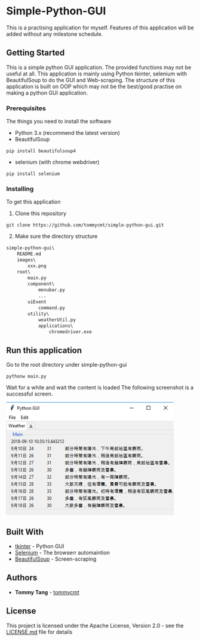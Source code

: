 # Simple-Python-GUI

This is a practising application for myself. Features of this application will be added without any milestone schedule.

## Getting Started

This is a simple python GUI application. The provided functions may not be useful at all.
This application is mainly using Python tkinter, selenium with BeautifulSoup to do the GUI and Web-scraping.
The structure of this application is built on OOP which may not be the best/good practise on making a python GUI application.

### Prerequisites

The things you need to install the software

* Python 3.x (recommend the latest version)
* BeautifulSoup
```
pip install beautifulsoup4
```

* selenium (with chrome webdriver)
```
pip install selenium
```

### Installing

To get this application

1. Clone this repository

```
git clone https://github.com/tommycmt/simple-python-gui.git
```

2. Make sure the directory structure

```
simple-python-gui\
	README.md
	images\
		xxx.png
	root\
		main.py
		component\
			menubar.py
			...
		uiEvent
			command.py
		utility\
			weatherUtil.py
			applications\
				chromedriver.exe
```


## Run this application

Go to the root directory under simple-python-gui 

```
pythonw main.py
```

Wait for a while and wait the content is loaded
The following screenshot is a successful screen.

![Image of successful screen](https://github.com/tommycmt/simple-python-gui/blob/master/images/demo.png "screenshot")

## Built With

* [tkinter](https://wiki.python.org/moin/TkInter) - Python GUI
* [Selenium](https://www.seleniumhq.org/) - The browserr automaintion
* [BeautifulSoup](https://www.crummy.com/software/BeautifulSoup/) - Screen-scraping

## Authors

* **Tommy Tang** - [tommycmt](https://github.com/tommycmt)

## License

This project is licensed under the Apache License, Version 2.0 - see the [LICENSE.md](LICENSE.md) file for details
